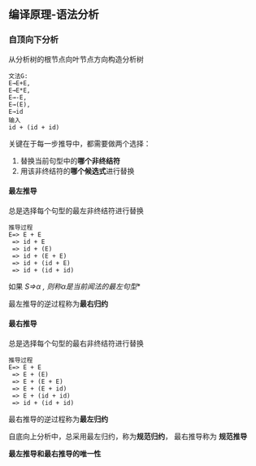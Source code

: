 ## 编译原理-语法分析

### 自顶向下分析

从分析树的根节点向叶节点方向构造分析树

```
文法G:
E→E+E, 
E→E*E, 
E→-E, 
E→(E), 
E→id
输入
id + (id + id)
```

关键在于每一步推导中，都需要做两个选择：
1) 替换当前句型中的**哪个非终结符**
2) 用该非终结符的**哪个候选式**进行替换

#### 最左推导

总是选择每个句型的最左非终结符进行替换

```
推导过程
E=> E + E
 => id + E
 => id + (E)
 => id + (E + E)
 => id + (id + E)
 => id + (id + id)
```

如果 **S=>*α** , 则称α是当前闻法的**最左句型**

最左推导的逆过程称为**最右归约**

#### 最右推导

总是选择每个句型的最右非终结符进行替换

```
推导过程
E=> E + E
 => E + (E)
 => E + (E + E)
 => E + (E + id)
 => E + (id + id)
 => id + (id + id)
```

最右推导的逆过程称为**最左归约**

自底向上分析中，总采用最左归约，称为**规范归约**， 最右推导称为 **规范推导**

**最左推导和最右推导的唯一性**